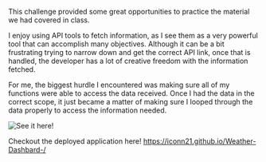 
This challenge provided some great opportunities to practice the material we had covered in class.

I enjoy using API tools to fetch information, as I see them as a very powerful tool that can accomplish many objectives. Although it can be a bit frustrating trying to narrow down and get the correct API link, once that is handled, the developer has a lot of creative freedom with the information fetched.

For me, the biggest hurdle I encountered was making sure all of my functions were able to access the data received. Once I had the data in the correct scope, it just became a matter of making sure I looped through the data properly to access the information needed.

![See it here!](./Screenshot%202024-05-30%20at%202.55.06%20PM.png)

Checkout the deployed application here! https://iconn21.github.io/Weather-Dashbard-/


